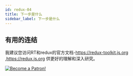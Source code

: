 ```yaml
---
id: redux-04
title: 下一步是什么
sidebar_label: 下一步是什么
---
```


## 有用的连结

我建议您访问RT和redux的官方文档-https://redux-toolkit.js.org ,https://redux.js.org 供更好的理解和深入研究。

[![Become a Patron!](/img/logo/patreon.jpg)](https://www.patreon.com/bePatron?u=31769291)
